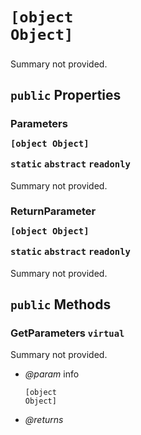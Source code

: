 # <code><p title="undefined">[object Object]</p></code>

Summary not provided.

## `public` Properties

### Parameters <code><p title="undefined">[object Object]</p></code> `static` `abstract` `readonly`

Summary not provided.

### ReturnParameter <code><p title="undefined">[object Object]</p></code> `static` `abstract` `readonly`

Summary not provided.



## `public` Methods

### GetParameters `virtual`

Summary not provided.

- *@param* info <code><p title="undefined">[object Object]</p></code>

- *@returns* 